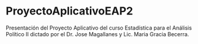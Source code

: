 # ProyectoAplicativoEAP2
Presentación del Proyecto Aplicativo del curso Estadística para el Análisis Político II dictado por el Dr. Jose Magallanes y Lic. Maria Gracia Becerra.
